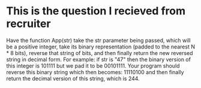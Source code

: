 # This is the question I recieved from recruiter 
Have the function App(str) take the str parameter being passed, 
which will be a positive integer, take its binary representation (padded to the nearest N * 8 bits), 
reverse that string of bits, and then finally return the new reversed string in decimal form.
For example: if str is &quot;47&quot; then the binary version of this integer is 101111
but we pad it to be 00101111. Your program should reverse this binary
string which then becomes: 11110100 and then finally return the decimal version of this string,
which is 244.
